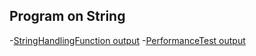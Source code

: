 
##  Program on String 

-[StringHandlingFunction output](https://github.com/Keerthana2M/java/blob/main/Lab2-String/Lab2a-stringhandlingfunction/stringoperationdemo_output.png)
-[PerformanceTest output](https://github.com/Keerthana2M/java/blob/main/Lab2-String/Lab2b-performancetest/perfoemancetest_output.png)



